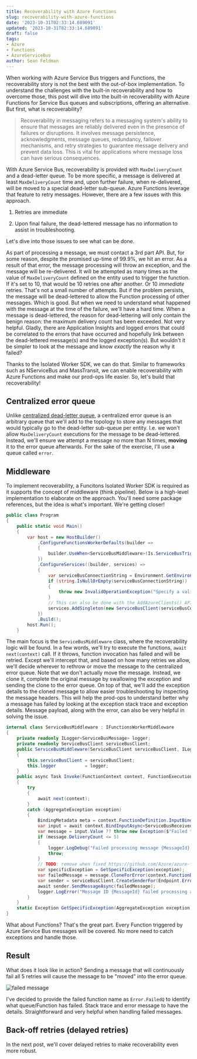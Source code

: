 ```yaml
---
title: Recoverability with Azure Functions
slug: recoverability-with-azure-functions
date: '2023-10-31T02:33:14.689091'
updated: '2023-10-31T02:33:14.689091'
draft: false
tags:
- Azure
- Functions
- AzureServiceBus
author: Sean Feldman
---
```

When working with Azure Service Bus triggers and Functions, the recoverability story is not the best with the out-of-box implementation. To understand the challenges with the built-in recoverability and how to overcome those, this post will dive into the built-in recoverability with Azure Functions for Service Bus queues and subscriptions, offering an alternative. But first, what is recoverability?

> Recoverability in messaging refers to a messaging system's ability to ensure that messages are reliably delivered even in the presence of failures or disruptions. It involves message persistence, acknowledgments, message queues, redundancy, failover mechanisms, and retry strategies to guarantee message delivery and prevent data loss. This is vital for applications where message loss can have serious consequences.

With Azure Service Bus, recoverability is provided with `MaxDeliveryCount` and a dead-letter queue. To be more specific, a message is delivered at least `MaxDeliveryCount` time and, upon further failure, when re-delivered, will be moved to a special dead-letter sub-queue. Azure Functions leverage that feature to retry messages. However, there are a few issues with this approach.

 1. Retries are immediate
 2. Upon final failure, the dead-lettered message has no information to assist in troubleshooting.

Let's dive into those issues to see what can be done.

As part of processing a message, we must contact a 3rd part API. But, for some reason, despite the promised up-time of 99.9%, we hit an error. As a result of that error, the message processing will throw an exception, and the message will be re-delivered. It will be attempted as many times as the value of `MaxDeliveryCount` defined on the entity used to trigger the function. If it's set to 10, that would be 10 retries one after another. Or 10 *immediate* retries. That's not a small number of attempts. But if the problem persists, the message will be dead-lettered to allow the Function processing of other messages. Which is good. But when we need to understand what happened with the message at the time of the failure, we'll have a hard time. When a message is dead-lettered, the reason for dead-lettering will only contain the benign reason: the maximum delivery count has been exceeded. Not very helpful. Gladly, there are Application Insights and logged errors that could be correlated to the errors that have occurred and hopefully link between the dead-lettered message(s) and the logged exception(s). But wouldn't it be simpler to look at the message and know _exactly_ the reason why it failed?

Thanks to the Isolated Worker SDK, we can do that. Similar to frameworks such as NServiceBus and MassTransit, we can enable recoverability with Azure Functions and make our prod-ops life easier. So, let's build that recoverability! 

## Centralized error queue

Unlike [centralized dead-letter queue](https://weblogs.asp.net/sfeldman/centralized-dead-letter-queue-with-azure-service-bus), a centralized error queue is an arbitrary queue that we'll add to the topology to store any messages that would typically go to the dead-letter sub-queue per entity. I.e. we won't allow `MaxDeliveryCount` executions for the message to be dead-lettered. Instead, we'll ensure we attempt a message no more than N times, **moving** it to the error queue afterwards. For the sake of the exercise, I'll use a queue called `error`.

## Middleware

To implement recoverability, a Funcitons Isolated Worker SDK is required as it supports the concept of middleware (think pipeline). Below is a high-level implementation to elaborate on the approach. You'll need some package references, but the idea is what's important. We're getting closer!


```csharp
public class Program
{
    public static void Main()
    {
        var host = new HostBuilder()
            .ConfigureFunctionsWorkerDefaults(builder =>
            {
                builder.UseWhen<ServiceBusMiddleware>(Is.ServiceBusTrigger); // Up-vote https://github.com/Azure/azure-functions-dotnet-worker/issues/1999 😉
            })
            .ConfigureServices((builder, services) =>
            {
                var serviceBusConnectionString = Environment.GetEnvironmentVariable("AzureServiceBus");
                if (string.IsNullOrEmpty(serviceBusConnectionString))
                {
                    throw new InvalidOperationException("Specify a valid AzureServiceBus connection string in the Azure Functions Settings or your local.settings.json file.");
                }
                // This can also be done with the AddAzureClients() API
                services.AddSingleton(new ServiceBusClient(serviceBusConnectionString));
            })
            .Build();
        host.Run();
    }
```
The main focus is the `ServiceBusMiddleware` class, where the recoverability logic will be found. In a few words, we'll try to execute the functions, `await next(context)` call. If it throws, function invocation has failed and will be retried. Except we'll intercept that, and based on how many retries we allow, we'll decide wherever to rethrow or move the message to the centralized error queue. Note that we don't actually move the message. Instead, we clone it, complete the original message by swallowing the exception and sending the clone to the error queue. On top of that, we'll add the exception details to the cloned message to allow easier troubleshooting by inspecting the message headers. This will help the prod-ops to understand better why a message has failed by looking at the exception stack trace and exception details. Message payload, along with the error, can also be very helpful in solving the issue. 

```csharp
internal class ServiceBusMiddleware : IFunctionsWorkerMiddleware
{
    private readonly ILogger<ServiceBusMessage> logger;
    private readonly ServiceBusClient serviceBusClient;
    public ServiceBusMiddleware(ServiceBusClient serviceBusClient, ILogger<ServiceBusMessage> logger)
    {
        this.serviceBusClient = serviceBusClient;
        this.logger           = logger;
    }
    public async Task Invoke(FunctionContext context, FunctionExecutionDelegate next)
    {
        try
        {
            await next(context);
        }
        catch (AggregateException exception)
        {
            BindingMetadata meta = context.FunctionDefinition.InputBindings.FirstOrDefault(b => b.Value.Type == "serviceBusTrigger").Value;
            var input = await context.BindInputAsync<ServiceBusReceivedMessage>(meta);
            var message = input.Value ?? throw new Exception($"Failed to send message to error queue, message was null. Original exception: {exception.Message}", exception);
            if (message.DeliveryCount <= 5)
            {
                logger.LogDebug("Failed processing message {MessageId} after {Attempt} time, will retry", message.MessageId, message.DeliveryCount);
                throw;
            }
            // TODO: remove when fixed https://github.com/Azure/azure-functions-dotnet-worker/issues/993
            var specificException = GetSpecificException(exception);
            var failedMessage = message.CloneForError(context.FunctionDefinition.Name, specificException);
            var sender = serviceBusClient.CreateSenderFor(Endpoint.Error);
            await sender.SendMessageAsync(failedMessage);
            logger.LogError("Message ID {MessageId} failed processing and was moved to the error queue", message.MessageId);
        }
    }
    static Exception GetSpecificException(AggregateException exception) => exception.Flatten().InnerExceptions.FirstOrDefault()?.InnerException ?? exception;
}
```
What about Functions? That's the great part. Every Function triggered by Azure Service Bus messages will be covered. No more need to catch exceptions and handle those.

## Result

What does it look like in action? Sending a message that will continuously fail all 5 retries will cause the message to be "moved" into the error queue.

![failed message][1]

I've decided to provide the failed function name as `Error.FailedQ` to identify what queue/Function has failed. Stack trace and error message to have the details. Straightforward and very helpful when handling failed messages.

## Back-off retries (delayed retries)

In the next post, we'll cover delayed retries to make recoverability even more robust.

[1]: https://aspblogs.blob.core.windows.net:443/media/sfeldman/2023/azure-functions-recoverability/error-message.jpg
